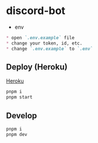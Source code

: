 # discord-bot

- env

```md
* open `.env.example` file
* change your token, id, etc.
* change `.env.example` to `.env`
```

## Deploy (Heroku)

[Heroku](https://dashboard.heroku.com/)

```sh
pnpm i
pnpm start
```

## Develop

```sh
pnpm i
pnpm dev
```
